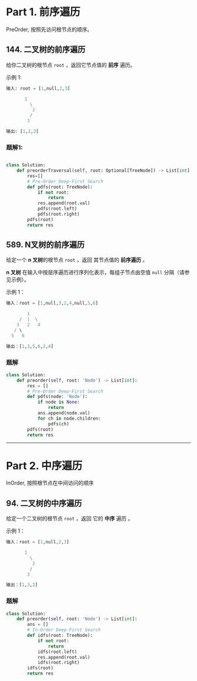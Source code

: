 # Part 1. 前序遍历
PreOrder, 按照先访问根节点的顺序。

## 144. 二叉树的前序遍历
给你二叉树的根节点 `root` ，返回它节点值的 **前序** 遍历。

示例 1:
```python
输入: root = [1,null,2,3]

       1
         \
          2
         /    
        3     

输出: [1,2,3]

```


### 题解1:

```python

class Solution:
    def preorderTraversal(self, root: Optional[TreeNode]) -> List[int]:
        res=[]
        # Pre-Order Deep-First Search
        def pdfs(root: TreeNode):
            if not root:
                return
            res.append(root.val)
            pdfs(root.left)
            pdfs(root.right)
        pdfs(root)
        return res
```
## 589. N叉树的前序遍历
给定一个 **n 叉树**的根节点 `root` ，返回 其节点值的 **前序遍历** 。

**n 叉树** 在输入中按层序遍历进行序列化表示，每组子节点由空值 `null` 分隔（请参见示例）。

示例 1：
```python
输入：root = [1,null,3,2,4,null,5,6]

        1
     /  |  \
    3   2   4
   / \   
  5   6

输出：[1,3,5,6,2,4]
```
### 题解

```python
class Solution:
    def preorder(self, root: 'Node') -> List[int]:
        res = []
        # Pre-Order Deep-First Search
        def pdfs(node: 'Node'):
            if node is None:
                return
            ans.append(node.val)
            for ch in node.children:
                pdfs(ch)
        pdfs(root)
        return res
```

---

# Part 2. 中序遍历
InOrder, 按照根节点在中间访问的顺序

## 94. 二叉树的中序遍历
给定一个二叉树的根节点 `root` ，返回 它的 **中序** 遍历 。

示例 1：
```python
输入：root = [1,null,2,3]

       1
         \
          2
         /    
        3  

输出：[1,3,2]
```
### 题解

```python
class Solution:
    def preorder(self, root: 'Node') -> List[int]:
        ans = []
        # In-Order Deep-First Search
        def idfs(root: TreeNode):
            if not root:
                return
            idfs(root.left)
            res.append(root.val)
            idfs(root.right)
        idfs(root)
        return res
```
